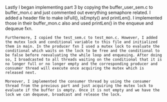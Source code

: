 Lastly I began implementing part 3 by copying the buffer_user_sem.c to buffer_mon.c and just commented out everything semaphore related. I added a header file to make isFull(), isEmpty() and printLen(). I implemented those in their buffer_mon.c also and used printLen() in the enqueue and dequeue fxn. 

	Furthermore, I copied the test_sem.c to test_mon.c. However, I added the mutex lock and conditional variable to this file and initialized them in main. In the producer fxn I used a mutex lock to evaluate the conditional which waits on the lock to be free and the conditional to be false before reevaluating the while loop and enqueuing. After doing so, I broadcasted to all threads waiting on the conditional that it is no longer full or no longer empty and the corresponding producer and consumer thread will execute once acquiring the mutex which is released next.

	Moreover, I implemented the consumer thread by using the consumer thread from the previous part and just acquiring the mutex lock to evaluate if the buffer is empty. Once it is not empty and we have the lock we can dequeue, broadcast and release the lock.


